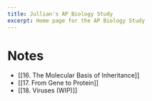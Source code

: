 ```yaml
---
title: Jullian's AP Biology Study
excerpt: Home page for the AP Biology Study
---
```

# Notes
- [[16. The Molecular Basis of Inheritance]]
- [[17. From Gene to Protein]]
- [[18. Viruses (WIP)]]


